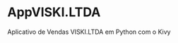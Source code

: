 # AppVISKI.LTDA
Aplicativo de Vendas VISKI.LTDA em Python com o Kivy                                                                                                            
